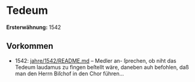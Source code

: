 # Tedeum

**Ersterwähnung:** 1542

## Vorkommen
- 1542: [jahre/1542/README.md](../jahre/1542/README.md) – Medler an-
ſprechen, ob niht das Tedeum laudamus zu fingen beſtellt
wäre, daneben auh befohlen, daß man den Herrn Biſchof
in den Chor führen...
